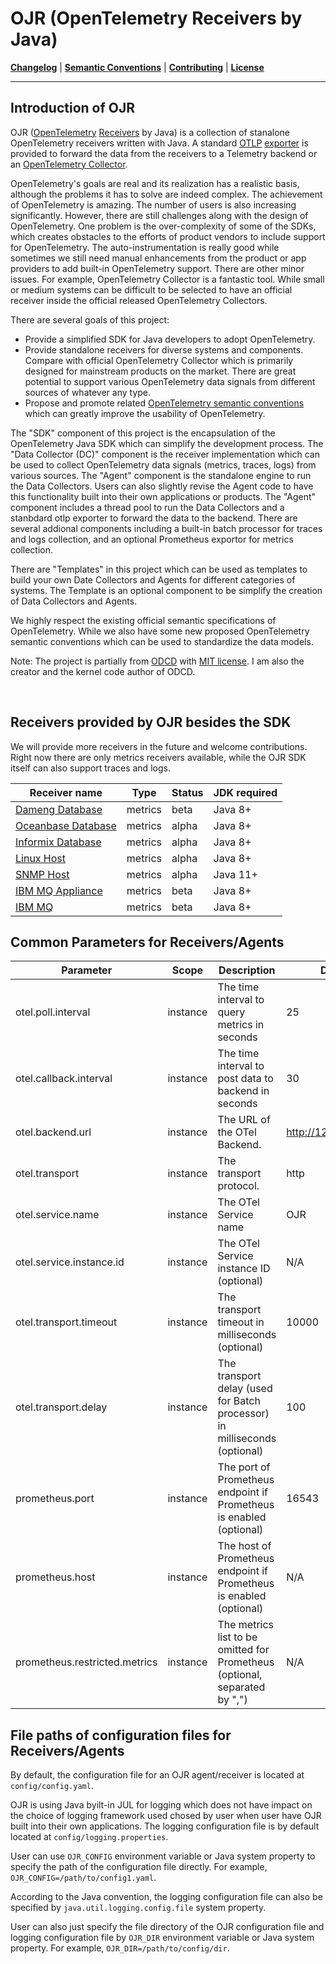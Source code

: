 # OJR (OpenTelemetry Receivers by Java)


**[Changelog](CHANGELOG.md)** | **[Semantic Conventions](docs/semconv/README.md)** | **[Contributing](CONTRIBUTING.md)** | **[License](LICENSE)**

 
---

## Introduction of OJR

OJR ([OpenTelemetry](https://opentelemetry.io/) [Receivers](https://opentelemetry.io/docs/collector/configuration/#receivers) by Java) is a collection of stanalone OpenTelemetry receivers written with Java. A standard [OTLP](https://opentelemetry.io/docs/specs/otel/protocol/) [exporter](https://opentelemetry.io/docs/collector/configuration/#exporters) is provided to forward the data from the receivers to a Telemetry backend or an [OpenTelemetry Collector](https://opentelemetry.io/docs/collector/).

OpenTelemetry's goals are real and its realization has a realistic basis, although the problems it has to solve are indeed complex. The achievement of OpenTelemetry is amazing. The number of users is also increasing significantly. However, there are still challenges along with the design of OpenTelemetry. One problem is the over-complexity of some of the SDKs, which creates obstacles to the efforts of product vendors to include support for OpenTelemetry. The auto-instrumentation is really good while sometimes we still need manual enhancements from the product or app providers to add built-in OpenTelemetry support. There are other minor issues. For example, OpenTelemetry Collector is a fantastic tool. While small or medium systems can be difficult to be selected to have an official receiver inside the official released OpenTelemetry Collectors.

There are several goals of this project:
- Provide a simplified SDK for Java developers to adopt OpenTelemetry.
- Provide standalone receivers for diverse systems and components. Compare with official OpenTelemetry Collector which is primarily designed for mainstream products on the market. There are great potential to support various OpenTelemetry data signals from different sources of whatever any type.
- Propose and promote related [OpenTelemetry semantic conventions](https://opentelemetry.io/docs/concepts/semantic-conventions/) which can greatly improve the usability of OpenTelemetry.
 
The "SDK" component of this project is the encapsulation of the OpenTelemetry Java SDK which can simplify the development process. The "Data Collector (DC)" component is the receiver implementation which can be used to collect OpenTelemetry data signals (metrics, traces, logs) from various sources. The "Agent" component is the standalone engine to run the Data Collectors. Users can also slightly revise the Agent code to have this functionality built into their own applications or products. The "Agent" component includes a thread pool to run the Data Collectors and a stanbdard otlp exporter to forward the data to the backend. There are several addional components including a built-in batch processor for traces and logs collection, and an optional Prometheus exportor for metrics collection.

There are "Templates" in this project which can be used as templates to build your own Date Collectors and Agents for different categories of systems. The Template is an optional component to be simplify the creation of Data Collectors and Agents.

We highly respect the existing official semantic specifications of OpenTelemetry. While we also have some new proposed OpenTelemetry semantic conventions which can be used to standardize the data models.

Note: The project is partially from [ODCD](https://github.com/instana/otel-dc) with [MIT license](https://github.com/instana/otel-dc/blob/main/LICENSE). I am also the creator and the kernel code author of ODCD.

<br>


## Receivers provided by OJR besides the SDK

We will provide more receivers in the future and welcome contributions. Right now there are only metrics receivers available, while the OJR SDK itself can also support traces and logs.
  
| Receiver name | Type | Status | JDK required |
|---------------|------|--------|--------------|
| [Dameng Database](ojr-dameng-db/README.md)       | metrics | beta  | Java 8+  |
| [Oceanbase Database](ojr-oceanbase-db/README.md) | metrics | alpha | Java 8+  |
| [Informix Database](ojr-informix-db/README.md)   | metrics | alpha | Java 8+  |
| [Linux Host](ojr-linux-host/README.md)           | metrics | alpha | Java 8+  |
| [SNMP Host](ojr-snmp-host/README.md)             | metrics | alpha | Java 11+ |
| [IBM MQ Appliance](ojr-mq-appliance/README.md)   | metrics | beta  | Java 8+  |
| [IBM MQ](ojr-ibmmq/README.md)                    | metrics | beta  | Java 8+  |


## Common Parameters for Receivers/Agents

| Parameter | Scope | Description | Default |Examples |
|-----------|-------|-------------|---------|---------|
| otel.poll.interval | instance | The time interval to query metrics in seconds | 25 | 50 |
| otel.callback.interval | instance | The time interval to post data to backend in seconds | 30 | 60 |
| otel.backend.url | instance | The URL of the OTel Backend. | http://127.0.0.1:4318 | http://127.0.0.1:4318  https://my-server:4318 |
| otel.transport | instance | The transport protocol. | http | http grpc prometheus grpc+prometheus http+prometheus |
| otel.service.name | instance | The OTel Service name | OJR | MyDataService |
| otel.service.instance.id | instance | The OTel Service instance ID (optional) | N/A | Instana-01 |
| otel.transport.timeout | instance | The transport timeout in milliseconds (optional) | 10000 | 10000 |
| otel.transport.delay | instance | The transport delay (used for Batch processor) in milliseconds (optional) | 100 | 100 |
| prometheus.port | instance | The port of Prometheus endpoint if Prometheus is enabled (optional) | 16543 | 16543 |
| prometheus.host | instance | The host of Prometheus endpoint if Prometheus is enabled (optional) | N/A | localhost |
| prometheus.restricted.metrics | instance | The metrics list to be omitted for Prometheus (optional, separated by ",") | N/A | db.sql.elapsed_time,process_cpu_usage |


## File paths of configuration files for Receivers/Agents

By default, the configuration file for an OJR agent/receiver is located at `config/config.yaml`. 

OJR is using Java byilt-in JUL for logging which does not have impact on the choice of logging framework used chosed by user when user have OJR built into their own applications. The logging configuration file is by default located at `config/logging.properties`.

User can use `OJR_CONFIG` environment variable or Java system property to specify the path of the configuration file directly. For example, `OJR_CONFIG=/path/to/config1.yaml`.

According to the Java convention, the logging configuration file can also be specified by `java.util.logging.config.file` system property.

User can also just specify the file directory of the OJR configuration file and logging configuration file by `OJR_DIR` environment variable or Java system property. For example, `OJR_DIR=/path/to/config/dir`.